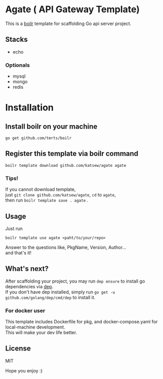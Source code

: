 # Agate ( **A**PI **Ga**teway **Te**mplate)

This is a [boilr](https://github.com/tmrts/boilr) template for scaffolding Go api server project.

## Stacks

- echo

### Optionals

- mysql
- mongo
- redis

# Installation

## Install boilr on your machine

```
go get github.com/tmrts/boilr
```
 
## Register this template via boilr command
  
```
boilr template download github.com/katsew/agate agate
```

### Tips!

If you cannot download template,  
just `git clone github.com/katsew/agate`, `cd` to `agate`,      
then run `boilr template save . agate` .

## Usage

Just run

```
boilr template use agate <paht/to/your/repo>
```

Answer to the questions like, PkgName, Version, Author...  
and that's it!


## What's next?

After scaffolding your project, you may run `dep ensure` to install go dependencies via [dep](https://github.com/golang/dep).  
If you don't have dep installed, simply run `go get -u github.com/golang/dep/cmd/dep` to install it.  

### For docker user

This template includes Dockerfile for pkg, and docker-compose.yaml for local-machine development.  
This will make your dev life better.  

## License

MIT

Hope you enjoy :)
